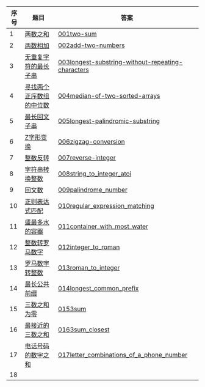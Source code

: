 | 序号 | 题目                                                         | 答案                                                         |
| ---- | ------------------------------------------------------------ | ------------------------------------------------------------ |
| 1    | [两数之和](https://leetcode-cn.com/problems/two-sum/)        | [001two-sum](https://github.com/101haizailache/leetcode/blob/master/two_sum.py) |
| 2    | [两数相加](https://leetcode-cn.com/problems/add-two-numbers/) | [002add-two-numbers](https://github.com/101haizailache/leetcode/blob/master/add_two_numbers.py) |
| 3    | [无重复字符的最长子串](https://leetcode-cn.com/problems/longest-substring-without-repeating-characters/) | [003longest-substring-without-repeating-characters](https://github.com/101haizailache/leetcode/blob/master/longest_substring_without_repeating_characters.py) |
| 4    | [寻找两个正序数组的中位数](https://leetcode-cn.com/problems/median-of-two-sorted-arrays/) | [004median-of-two-sorted-arrays](https://github.com/101haizailache/leetcode/blob/master/median_of_two_sorted_arrays.py) |
| 5    | [最长回文子串](https://leetcode-cn.com/problems/longest-palindromic-substring/) | [005longest-palindromic-substring](https://github.com/101haizailache/leetcode/blob/master/longest_palindromic_substring.py) |
| 6    | [Z字形变换](https://leetcode-cn.com/problems/zigzag-conversion/) | [006zigzag-conversion](https://github.com/101haizailache/leetcode/blob/master/zigzag_conversion.py) |
| 7    | [整数反转](https://leetcode-cn.com/problems/reverse-integer/) | [007reverse-integer](https://github.com/101haizailache/leetcode/blob/master/zigzag_conversion.py) |
| 8    | [字符串转换整数](https://leetcode-cn.com/problems/string-to-integer-atoi/) | [008string_to_integer_atoi](https://github.com/101haizailache/leetcode/blob/master/string_to_integer_atoi.py) |
| 9    | [回文数](https://leetcode-cn.com/problems/palindrome-number/) | [009palindrome_number](https://github.com/101haizailache/leetcode/blob/master/palindrome_number.py) |
| 10   | [正则表达式匹配](https://leetcode-cn.com/problems/regular-expression-matching/) | [010regular_expression_matching](https://github.com/101haizailache/leetcode/blob/master/regular_expression_matching.py) |
| 11   | [盛最多水的容器](https://leetcode-cn.com/problems/container-with-most-water/) | [011container_with_most_water](https://github.com/101haizailache/leetcode/blob/master/container_with_most_water.py) |
| 12   | [整数转罗马数字](https://leetcode-cn.com/problems/integer-to-roman/) | [012integer_to_roman](https://github.com/101haizailache/leetcode/blob/master/integer_to_roman.py) |
| 13   | [罗马数字转整数](https://leetcode-cn.com/problems/roman-to-integer/) | [013roman_to_integer](https://github.com/101haizailache/leetcode/blob/master/roman_to_integer.py) |
| 14   | [最长公共前缀](https://leetcode-cn.com/problems/longest-common-prefix/) | [014longest_common_prefix](https://github.com/101haizailache/leetcode/blob/master/longest_common_prefix.py) |
| 15   | [三数之和为零](https://leetcode-cn.com/problems/3sum/)       | [0153sum](https://github.com/101haizailache/leetcode/blob/master/3sum.py) |
| 16   | [最接近的三数之和](https://leetcode-cn.com/problems/3sum-closest/) | [0163sum_closest](https://github.com/101haizailache/leetcode/blob/master/3sum_closest.py) |
| 17   | [电话号码的数字之和](https://leetcode-cn.com/problems/letter-combinations-of-a-phone-number/) | [017letter_combinations_of_a_phone_number](https://github.com/101haizailache/leetcode/blob/master/letter_combinations_of_a_phone_number.py) |
| 18   |                                                              |                                                              |

